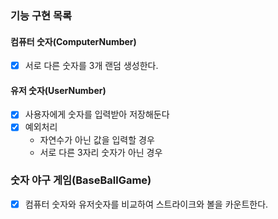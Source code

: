 ### 기능 구현 목록

#### 컴퓨터 숫자(ComputerNumber)

- [X] 서로 다른 숫자를 3개 랜덤 생성한다.

#### 유저 숫자(UserNumber)

- [X] 사용자에게 숫자를 입력받아 저장해둔다
- [X] 예외처리
    - 자연수가 아닌 값을 입력할 경우
    - 서로 다른 3자리 숫자가 아닌 경우

### 숫자 야구 게임(BaseBallGame)

- [X] 컴퓨터 숫자와 유저숫자를 비교하여 스트라이크와 볼을 카운트한다.